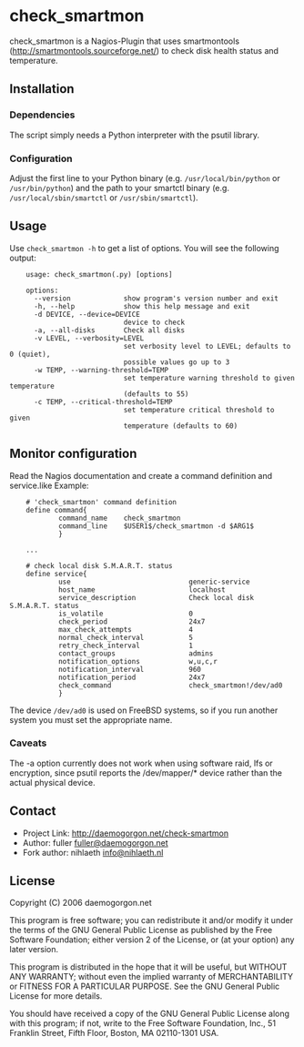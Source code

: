 # check_smartmon #

check_smartmon is a Nagios-Plugin that uses smartmontools
(http://smartmontools.sourceforge.net/) to check disk health status and temperature.


## Installation ##

### Dependencies ###
The script simply needs a Python interpreter with the psutil library.

### Configuration ###
Adjust the first line to your Python binary (e.g. `/usr/local/bin/python` or
`/usr/bin/python`) and the path to your smartctl binary (e.g.
`/usr/local/sbin/smartctl` or `/usr/sbin/smartctl`). 

## Usage ##
Use `check_smartmon -h` to get a list of options. You will see the following
output:

        usage: check_smartmon(.py) [options]

        options:
          --version             show program's version number and exit
          -h, --help            show this help message and exit
          -d DEVICE, --device=DEVICE
                                device to check
          -a, --all-disks       Check all disks
          -v LEVEL, --verbosity=LEVEL
                                set verbosity level to LEVEL; defaults to 0 (quiet),
                                possible values go up to 3
          -w TEMP, --warning-threshold=TEMP
                                set temperature warning threshold to given temperature
                                (defaults to 55)
          -c TEMP, --critical-threshold=TEMP
                                set temperature critical threshold to given
                                temperature (defaults to 60)

## Monitor configuration ##
Read the Nagios documentation and create a command definition and service.like
Example:

        # 'check_smartmon' command definition
        define command{
                command_name    check_smartmon
                command_line    $USER1$/check_smartmon -d $ARG1$
                }

        ...

        # check local disk S.M.A.R.T. status
        define service{
                use                             generic-service
                host_name                       localhost
                service_description             Check local disk S.M.A.R.T. status
                is_volatile                     0
                check_period                    24x7
                max_check_attempts              4
                normal_check_interval           5
                retry_check_interval            1
                contact_groups                  admins
                notification_options            w,u,c,r
                notification_interval           960
                notification_period             24x7
                check_command                   check_smartmon!/dev/ad0
                }

The device `/dev/ad0` is used on FreeBSD systems, so if you run another system
you must set the appropriate name.

### Caveats ###
The -a option currently does not work when using software raid, lfs or encryption,
since psutil reports the /dev/mapper/* device rather than the actual physical
device.

## Contact ##
* Project Link: http://daemogorgon.net/check-smartmon
* Author: fuller <fuller@daemogorgon.net>
* Fork author: nihlaeth <info@nihlaeth.nl>


## License ##
Copyright (C) 2006  daemogorgon.net

This program is free software; you can redistribute it and/or modify
it under the terms of the GNU General Public License as published by
the Free Software Foundation; either version 2 of the License, or
(at your option) any later version.

This program is distributed in the hope that it will be useful,
but WITHOUT ANY WARRANTY; without even the implied warranty of
MERCHANTABILITY or FITNESS FOR A PARTICULAR PURPOSE.  See the
GNU General Public License for more details.

You should have received a copy of the GNU General Public License along
with this program; if not, write to the Free Software Foundation, Inc.,
51 Franklin Street, Fifth Floor, Boston, MA 02110-1301 USA.
